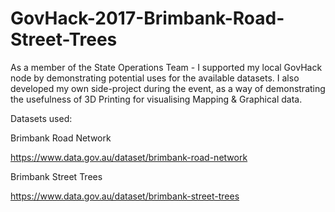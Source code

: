 # GovHack-2017-Brimbank-Road-Street-Trees

As a member of the State Operations Team - I supported my local GovHack node by demonstrating potential uses for the available datasets.
I also developed my own side-project during the event, as a way of demonstrating the usefulness of 3D Printing for visualising Mapping & Graphical data.

Datasets used:

Brimbank Road Network

https://www.data.gov.au/dataset/brimbank-road-network

Brimbank Street Trees

https://www.data.gov.au/dataset/brimbank-street-trees
